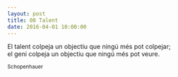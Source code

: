 ```yaml
---
layout: post
title: 08 Talent
date: 2016-04-01 10:00:00
---
```


El talent colpeja un objectiu que ningú més pot colpejar;<br />
el geni colpeja un objectiu que ningú més pot veure.<br />

<small>Schopenhauer</small>

